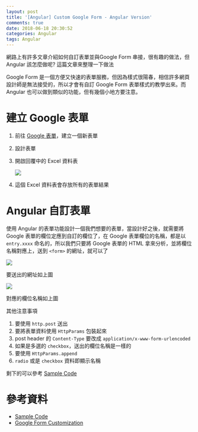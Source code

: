 ```yaml
---
layout: post
title: '[Angular] Custom Google Form - Angular Version'
comments: true
date: 2018-06-18 20:30:52
categories: Angular
tags: Angular
---
```


網路上有許多文章介紹如何自訂表單並與Google Form 串接，很有趣的做法，但 Angular 該怎麼做呢? 這篇文章來整理一下做法

<!-- more -->

Google Form 是一個方便又快速的表單服務，但因為樣式很陽春，相信許多網頁設計師是無法接受的，所以才會有自訂 Google Form 表單樣式的教學出來。而 Angular 也可以做到類似的功能，但有幾個小地方要注意。

# 建立 Google 表單

1. 前往 [Google 表單](https://www.google.com.tw)，建立一個新表單

2. 設計表單

3. 開啟回覆中的 Excel 資料表

   ![](https://i.imgur.com/7FZCa21.png)

4. 這個 Excel 資料表會存放所有的表單結果

# Angular 自訂表單

使用 Angular 的表單功能設計一個我們想要的表單，當設計好之後，就需要將 Google 表單的欄位定應到自訂的欄位了，在 Google 表單欄位的名稱，都是以 `entry.xxxx` 命名的，所以我們只要將 Google 表單的 HTML 拿來分析，並將欄位名稱對應上，送到 `<form>` 的網址，就可以了

![](https://i.imgur.com/Rdi3Pss.png)

要送出的網址如上圖

![](https://i.imgur.com/zKO52gh.png)

對應的欄位名稱如上圖

其他注意事項

1. 要使用 `http.post` 送出
2. 要將表單資料使用 `HttpParams` 包裝起來
3. post header 的 `Content-Type` 要改成 `application/x-www-form-urlencoded `
4. 如果是多選的 `checkbox`，送出的欄位名稱是一樣的
5. 要使用 `HttpParams.append` 
6. `radio` 或是 `checkbox` 資料即顯示名稱

剩下的可以參考 [Sample Code](https://stackblitz.com/edit/google-form?file=src%2Fapp%2Fapp.component.html)



# 參考資料

* [Sample Code](https://stackblitz.com/edit/google-form?file=src%2Fapp%2Fapp.component.html)
* [Google Form Customization](https://blog.webjeda.com/google-form-customize/)